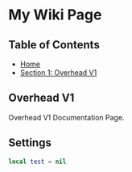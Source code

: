 # My Wiki Page

## Table of Contents
- [Home](#Overhead-V1)
- [Section 1: Overhead V1](#Settings)

## Overhead V1
Overhead V1 Documentation Page.


## Settings 

```lua
local test = nil

```

